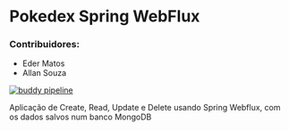 # Pokedex Spring WebFlux

### Contribuidores:

- Eder Matos
- Allan Souza

[![buddy pipeline](https://app.buddy.works/ederfmatos/pokedex-spring-webflux/pipelines/pipeline/264058/badge.svg?token=f9bedc370f5095d7671a882618f467f86a1ee3c65dfad794714ab676b5e2c8f5 "buddy pipeline")](https://app.buddy.works/ederfmatos/pokedex-spring-webflux/pipelines/pipeline/264058)

Aplicação de Create, Read, Update e Delete usando Spring Webflux, com os dados salvos num banco MongoDB
